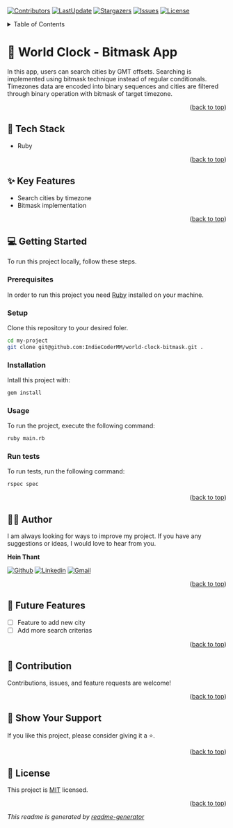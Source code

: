 <a name="readme-top"></a>
[![Contributors](https://img.shields.io/github/contributors/IndieCoderMM/world-clock-bitmask)](https://github.com/IndieCoderMM/world-clock-bitmask/graphs/contributors)
[![LastUpdate](https://img.shields.io/github/last-commit/IndieCoderMM/world-clock-bitmask)](https://github.com/IndieCoderMM/world-clock-bitmask/commits/main)
[![Stargazers](https://img.shields.io/github/stars/IndieCoderMM/world-clock-bitmask)](https://github.com/IndieCoderMM/world-clock-bitmask/stargazers)
[![Issues](https://img.shields.io/github/issues/IndieCoderMM/world-clock-bitmask)](https://github.com/IndieCoderMM/world-clock-bitmask/issues)
[![License](https://img.shields.io/github/license/IndieCoderMM/world-clock-bitmask)](https://github.com/IndieCoderMM/world-clock-bitmask/blob/main/LICENSE)

<details>
<summary>Table of Contents</summary>

- [💎 World Clock - Bitmask App ](#-world-clock---bitmask-app-)
  - [🧰 Tech Stack  ](#-tech-stack--)
  - [✨ Key Features  ](#-key-features--)
  - [💻 Getting Started  ](#-getting-started--)
    - [Prerequisites](#prerequisites)
    - [Setup](#setup)
    - [Installation](#installation)
    - [Usage](#usage)
    - [Run tests](#run-tests)
  - [👨‍🚀 Author  ](#-author--)
  - [🎯 Future Features  ](#-future-features--)
  - [🤝 Contribution  ](#-contribution--)
  - [💖 Show Your Support  ](#-show-your-support--)
  - [📜 License ](#-license-)
</details>

# 💎 World Clock - Bitmask App <a name="about-project"></a>

In this app, users can search cities by GMT offsets. Searching is implemented using bitmask technique instead of regular conditionals. Timezones data are encoded into binary sequences and cities are filtered through binary operation with bitmask of target timezone.


<p align="right">(<a href="#readme-top">back to top</a>)</p>

## 🧰 Tech Stack  <a name="tech-stack"></a>
- Ruby

<p align="right">(<a href="#readme-top">back to top</a>)</p>

## ✨ Key Features  <a name="key-features"></a>
- Search cities by timezone
- Bitmask implementation

<p align="right">(<a href="#readme-top">back to top</a>)</p>


## 💻 Getting Started  <a name="getting-started"></a>

To run this project locally, follow these steps.

### Prerequisites

In order to run this project you need [Ruby](https://www.ruby-lang.org/en/) installed on your machine.

### Setup

Clone this repository to your desired foler.

```sh
cd my-project
git clone git@github.com:IndieCoderMM/world-clock-bitmask.git .
```

### Installation

Intall this project with:

```sh
gem install
```

### Usage

To run the project, execute the following command:

```sh
ruby main.rb
```

### Run tests

To run tests, run the following command:

```sh
rspec spec
```

<p align="right">(<a href="#readme-top">back to top</a>)</p>

## 👨‍🚀 Author  <a name="author"></a>

I am always looking for ways to improve my project. If you have any suggestions or ideas, I would love to hear from you.

**Hein Thant**

[![Github](https://img.shields.io/badge/GitHub-673AB7?style=for-the-badge&logo=github&logoColor=white)](https://github.com/IndieCoderMM)
[![Linkedin](https://img.shields.io/badge/LinkedIn-0077B5?style=for-the-badge&logo=linkedin&logoColor=white)](https://linkedin.com/in/hthantoo)
[![Gmail](https://img.shields.io/badge/Gmail-D14836?style=for-the-badge&logo=gmail&logoColor=white)](mailto:hthant00chk@gmail.com)

<p align="right">(<a href="#readme-top">back to top</a>)</p>

## 🎯 Future Features  <a name="future-features"></a>
- [ ] Feature to add new city
- [ ] Add more search criterias

<p align="right">(<a href="#readme-top">back to top</a>)</p>

## 🤝 Contribution  <a name="contribution"></a>

Contributions, issues, and feature requests are welcome!

<p align="right">(<a href="#readme-top">back to top</a>)</p>

## 💖 Show Your Support  <a name="support"></a>

If you like this project, please consider giving it a ⭐.

<p align="right">(<a href="#readme-top">back to top</a>)</p>

## 📜 License <a name="license"></a>

This project is [MIT](./LICENSE) licensed.

<p align="right">(<a href="#readme-top">back to top</a>)</p>

*This readme is generated by [readme-generator](https://github.com/IndieCoderMM/readme-generator)*
